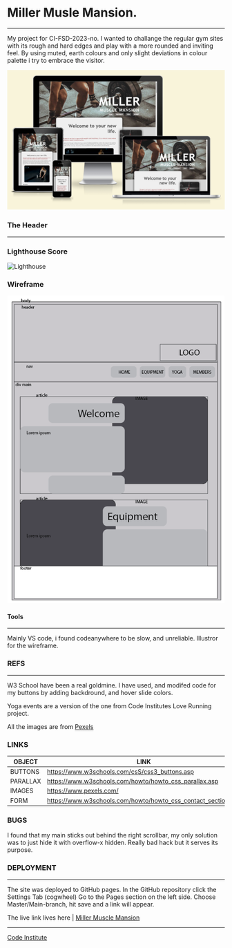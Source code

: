 # Miller Musle Mansion.
--------------------------------------------------------------------------------
My project for CI-FSD-2023-no. 
I wanted to challange the regular gym sites with its rough and hard edges and play with a more rounded and inviting feel. By using muted, earth colours and only slight deviations in colour palette i try to embrace the visitor. 

![Screenshots Responsive Design](assets/images/responsive.png "Screenshots Responsive Design")

### The Header
--------------------------------------------------------------------------------

### Lighthouse Score

![Lighthouse](assets/images/lighthouse.png.png "Lighthouse Scores")



### Wireframe 
![Wireframe](assets/images/wireframe.png "Wireframe")

#### Tools
--------------------------------------------------------------------------------
Mainly VS code, i found codeanywhere to be slow, and unreliable.
Illustror for the wireframe. 

### REFS
--------------------------------------------------------------------------------
W3 School have been a real goldmine. 
I have used, and modifed code for my buttons by adding backdround, and hover slide colors. 

Yoga events are a version of the one from Code Institutes Love Running project. 

All the images are from  [Pexels](https://www.pexels.com) 

### LINKS 

| OBJECT | LINK |
| ------ | ------ |
| BUTTONS | <https://www.w3schools.com/csS/css3_buttons.asp> |
| PARALLAX | <https://www.w3schools.com/howto/howto_css_parallax.asp> |
| IMAGES | https://www.pexels.com/ |
| FORM | <https://www.w3schools.com/howto/howto_css_contact_section.asp> |

### BUGS 
I found that my main sticks out behind the right scrollbar, my only solution was to just hide it with overflow-x hidden. Really bad hack but it serves its purpose.  

### DEPLOYMENT
--------------------------------------------------------------------------------
The site was deployed to GitHub pages. 
In the GitHub repository click the Settings Tab (cogwheel)
Go to the Pages section on the left side. 
Choose Master/Main-branch, hit save and a link will appear. 

The live link lives here | [Miller Muscle Mansion](https://zakenaio.github.io/ci2023dfs-p1-site-main/)

--------------------------------------------------------------------------------
[Code Institute](https://codeinstiture.net)
